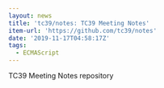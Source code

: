 ```yaml
---
layout: news
title: 'tc39/notes: TC39 Meeting Notes'
item-url: 'https://github.com/tc39/notes'
date: '2019-11-17T04:58:17Z'
tags:
  - ECMAScript
---
```

TC39 Meeting Notes repository
